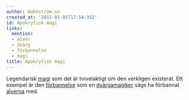 ```yaml
---
author: Wahnstrom.se
created_at: '2011-01-05T17:54:35Z'
id: Apokryfisk magi
links:
  mention:
  - alver
  - dvärg
  - förbannelse
  - magi
title: Apokryfisk magi
---
```


Legendarisk [magi] som det är tvivelaktigt om den verkligen existerat. Ett exempel är den
[förbannelse] som en [dvärgamagiker] sägs ha förbannat [alverna] med.

  [magi]: magi
  [förbannelse]: förbannelse
  [dvärgamagiker]: dvärg
  [alverna]: alver